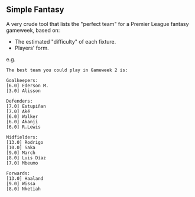 ## Simple Fantasy

A very crude tool that lists the "perfect team" for a Premier League fantasy gameweek, based on:
- The estimated "difficulty" of each fixture.
- Players' form.

e.g.
```
The best team you could play in Gameweek 2 is:

Goalkeepers:
[6.0] Ederson M.
[3.0] Alisson

Defenders:
[7.0] Estupiñan
[7.0] Aké
[6.0] Walker
[6.0] Akanji
[6.0] R.Lewis

Midfielders:
[13.0] Rodrigo
[10.0] Saka
[9.0] March
[8.0] Luis Díaz
[7.0] Mbeumo

Forwards:
[13.0] Haaland
[9.0] Wissa
[8.0] Nketiah
```